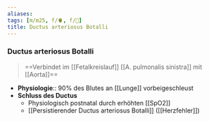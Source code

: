 ```yaml
---
aliases: 
tags: [m/m25, f/🫀, f/🦄]
title: Ductus arteriosus Botalli
---
```

### Ductus arteriosus Botalli
> ==Verbindet im [[Fetalkreislauf]] [[A. pulmonalis sinistra]] mit [[Aorta]]==
- **Physiologie**:: 90% des Blutes an [[Lunge]] vorbeigeschleust
- **Schluss des Ductus**
	- Physiologisch postnatal durch erhöhten [[SpO2]]
	- [[Persistierender Ductus arteriosus Botalli]] ([[Herzfehler]])